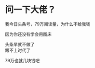 # 问一下大佬？


我今日头条号，79万阅读量，为什么不给我钱

因为你还没有学会用图床<img id="aimg_Ag4xx" onclick="zoom(this, this.src, 0, 0, 0)" class="zoom" src="https://cdn.jsdelivr.net/gh/hishis/forum-master/public/images/patch.gif" onmouseover="img_onmouseoverfunc(this)" onload="thumbImg(this)" border="0" alt="" />

头条早就不做了<br />
跟不上时代了

79万也就几块钱吧 
